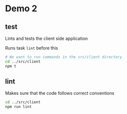 # Demo 2

## test

Lints and tests the client side application

Runs task `lint` before this

```bash
# We want to run commands in the src/client directory
cd ../src/client
npm t
```

## lint

Makes sure that the code follows correct conventions

```bash
cd ../src/client
npm run lint
```
